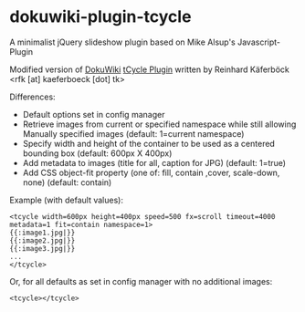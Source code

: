 # dokuwiki-plugin-tcycle
A minimalist jQuery slideshow plugin based on Mike Alsup's Javascript-Plugin

Modified version of [DokuWiki](https://www.dokuwiki.org/) [tCycle Plugin](https://www.dokuwiki.org/plugin:tcycle) written by Reinhard Käferböck <rfk [at] kaeferboeck [dot] tk>

Differences:
- Default options set in config manager
- Retrieve images from current or specified namespace while still allowing Manually specified images (default: 1=current namespace)
- Specify width and height of the container to be used as a centered bounding box (default: 600px X 400px)
- Add metadata to images (title for all, caption for JPG) (default: 1=true)
- Add CSS object-fit property (one of: fill, contain ,cover, scale-down, none) (default: contain)

Example (with default values):
```
<tcycle width=600px height=400px speed=500 fx=scroll timeout=4000 metadata=1 fit=contain namespace=1>
{{:image1.jpg|}}
{{:image2.jpg|}}
{{:image3.jpg|}}
...
</tcycle>
```
Or, for all defaults as set in config manager with no additional images:
```
<tcycle></tcycle>
```
